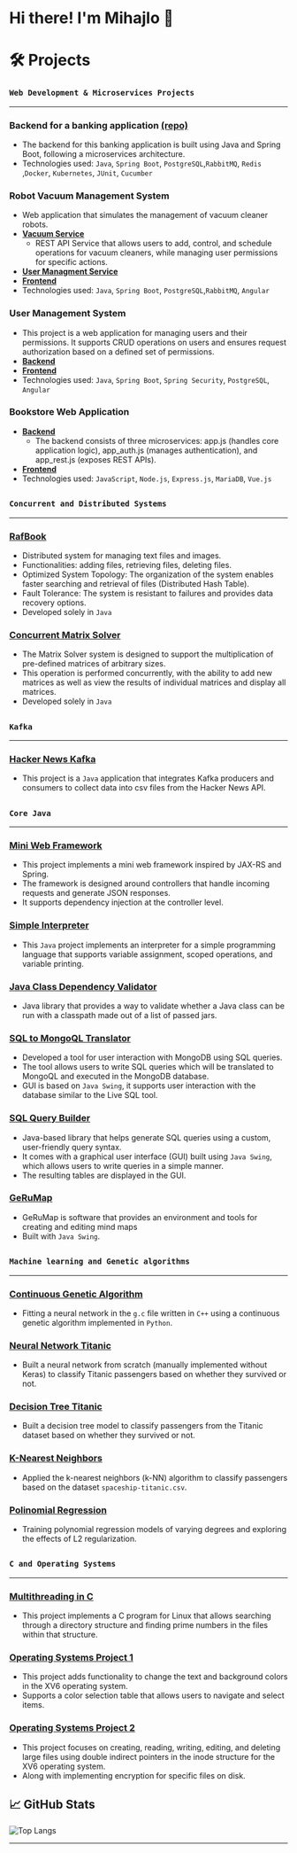 # Hi there! I'm Mihajlo 👋
# 🛠️ Projects

### `Web Development & Microservices Projects`
***
### Backend for a banking application [(repo)](https://github.com/MihajloCumic/Banka-2-Backend)
- The backend for this banking application is built using Java and Spring Boot, following a microservices architecture.
- Technologies used: `Java`, `Spring Boot`, `PostgreSQL`,`RabbitMQ`, `Redis` ,`Docker`, `Kubernetes`, `JUnit`, `Cucumber` 
### Robot Vacuum Management System
- Web application that simulates the management of vacuum cleaner robots.
- [**Vacuum Service**](https://github.com/MihajloCumic/Vacuum-Service)
   - REST API Service that allows users to add, control, and schedule operations for vacuum cleaners, while managing user permissions for specific actions.   
- [**User Managment Service**](https://github.com/MihajloCumic/User-Managment-System)
- [**Frontend**](https://github.com/MihajloCumic/Vacuum-Service-Frontend)
- Technologies used: `Java`, `Spring Boot`, `PostgreSQL`,`RabbitMQ`, `Angular`
### User Management System
- This project is a web application for managing users and their permissions. It supports CRUD operations on users and ensures request authorization based on a defined set of permissions.
- [**Backend**](https://github.com/MihajloCumic/User-Managment-System)
- [**Frontend**](https://github.com/MihajloCumic/User-Mangment-System_Frontend)
- Technologies used: `Java`, `Spring Boot`, `Spring Security`, `PostgreSQL`, `Angular`
### Bookstore Web Application
- [**Backend**](https://github.com/MihajloCumic/BookstoreBackend)
   - The backend consists of three microservices: app.js (handles core application logic), app_auth.js (manages authentication), and app_rest.js (exposes REST APIs).
- [**Frontend**](https://github.com/MihajloCumic/bookstore_vue_frontend)
- Technologies used: `JavaScript`, `Node.js`, `Express.js`, `MariaDB`, `Vue.js`

##
### `Concurrent and Distributed Systems`
***
### [RafBook](https://github.com/MihajloCumic/RafBook)
- Distributed system for managing text files and images.
- Functionalities: adding files, retrieving files, deleting files.
- Optimized System Topology: The organization of the system enables faster searching and retrieval of files (Distributed Hash Table).
- Fault Tolerance: The system is resistant to failures and provides data recovery options.
- Developed solely in `Java`
### [Concurrent Matrix Solver](https://github.com/MihajloCumic/ConcurrentMatrixSolver)
- The Matrix Solver system is designed to support the multiplication of pre-defined matrices of arbitrary sizes.
- This operation is performed concurrently, with the ability to add new matrices as well as view the results of individual matrices and display all matrices.
- Developed solely in `Java`
##
### `Kafka`
***
### [Hacker News Kafka](https://github.com/MihajloCumic/HackerNewsKafka)
- This project is a `Java` application that integrates Kafka producers and consumers to collect data into csv files from the Hacker News API.
##
### `Core Java`
***
### [Mini Web Framework](https://github.com/MihajloCumic/Mini-Web-Framework)
- This project implements a mini web framework inspired by JAX-RS and Spring.
- The framework is designed around controllers that handle incoming requests and generate JSON responses.
- It supports dependency injection at the controller level.
### [Simple Interpreter](https://github.com/MihajloCumic/SimpleInterpeter)
- This `Java` project implements an interpreter for a simple programming language that supports variable assignment, scoped operations, and variable printing.
### [Java Class Dependency Validator](https://github.com/MihajloCumic/ClasspathValidator)
- Java library that provides a way to validate whether a Java class can be run with a classpath made out of a list of passed jars.
### [SQL to MongoQL Translator](https://github.com/MihajloCumic/SQL_To_MongoQL_Translator)
- Developed a tool for user interaction with MongoDB using SQL queries.
- The tool allows users to write SQL queries which will be translated to MongoQL and executed in the MongoDB database.
- GUI is based on `Java Swing`, it supports user interaction with the database similar to the Live SQL tool.
### [SQL Query Builder](https://github.com/MihajloCumic/SQLQueryBuilder)
- Java-based library that helps generate SQL queries using a custom, user-friendly query syntax.
- It comes with a graphical user interface (GUI) built using `Java Swing`, which allows users to write queries in a simple manner.
- The resulting tables are displayed in the GUI.
### [GeRuMap](https://github.com/MihajloCumic/GeRuMap)
- GeRuMap is software that provides an environment and tools for creating and editing mind maps
- Built with `Java Swing`.

##
### `Machine learning and Genetic algorithms`
***
### [Continuous Genetic Algorithm](https://github.com/MihajloCumic/ContinousGeneticAlgorithm)
- Fitting a neural network in the `g.c` file written in `C++` using a continuous genetic algorithm implemented in `Python`.
### [Neural Network Titanic](https://github.com/MihajloCumic/NeuralNetworkTitanic)
- Built a neural network from scratch (manually implemented without Keras) to classify Titanic passengers based on whether they survived or not. 
### [Decision Tree Titanic](https://github.com/MihajloCumic/DecisionTreeTitanic)
- Built a decision tree model to classify passengers from the Titanic dataset based on whether they survived or not. 
### [K-Nearest Neighbors](https://github.com/MihajloCumic/K-NearestNeighbors)
- Applied the k-nearest neighbors (k-NN) algorithm to classify passengers based on the dataset `spaceship-titanic.csv`.
### [Polinomial Regression](https://github.com/MihajloCumic/PolynomialRegression)
- Training polynomial regression models of varying degrees and exploring the effects of L2 regularization.
##
### `C and Operating Systems`
***
### [Multithreading in C](https://github.com/MihajloCumic/MultithreadingInC)
- This project implements a C program for Linux that allows searching through a directory structure and finding prime numbers in the files within that structure.
### [Operating Systems Project 1](https://github.com/MihajloCumic/OperatingSystemsProject1)
- This project adds functionality to change the text and background colors in the XV6 operating system.
- Supports a color selection table that allows users to navigate and select items.
### [Operating Systems Project 2](https://github.com/MihajloCumic/OperatingSystemsProject2)
- This project focuses on creating, reading, writing, editing, and deleting large files using double indirect pointers in the inode structure for the XV6 operating system.
- Along with implementing encryption for specific files on disk.
## 📈 GitHub Stats
![Top Langs](https://github-readme-stats.vercel.app/api/top-langs/?username=MihajloCumic&layout=compact&langs_count=8&theme=dark)
***
